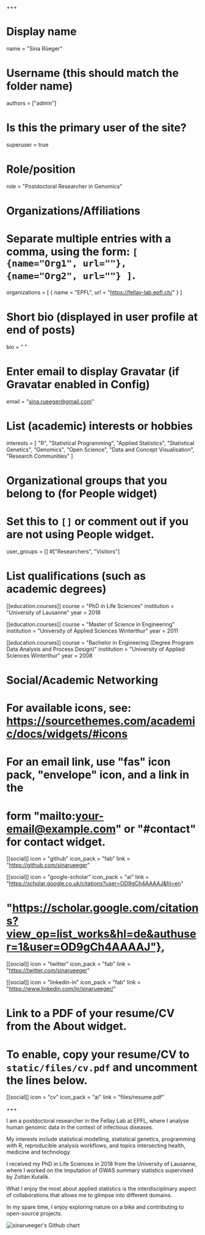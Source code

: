 +++
# Display name
name = "Sina Rüeger"

# Username (this should match the folder name)
authors = ["admin"]

# Is this the primary user of the site?
superuser = true

# Role/position
role = "Postdoctoral Researcher in Genomics"

# Organizations/Affiliations
#   Separate multiple entries with a comma, using the form: `[ {name="Org1", url=""}, {name="Org2", url=""} ]`.
organizations = [ { name = "EPFL", url = "https://fellay-lab.epfl.ch/" } ]

# Short bio (displayed in user profile at end of posts)
bio = "  "

# Enter email to display Gravatar (if Gravatar enabled in Config)
email = "sina.rueeger@gmail.com"

# List (academic) interests or hobbies
interests = [
  "R",
  "Statistical Programming", 
  "Applied Statistics",
  "Statistical Genetics",
  "Genomics",
  "Open Science",
  "Data and Concept Visualisation",
  "Research Communities"
  ]




# Organizational groups that you belong to (for People widget)
#   Set this to `[]` or comment out if you are not using People widget.
user_groups = [] 
#["Researchers", "Visitors"]

# List qualifications (such as academic degrees)
[[education.courses]]
  course = "PhD in Life Sciences"
  institution = "University of Lausanne"
  year = 2018

[[education.courses]]
  course = "Master of Science in Engineering"
  institution = "University of Applied Sciences Winterthur"
  year = 2011

[[education.courses]]
  course = "Bachelor in Engineering (Degree Program Data Analysis and Process Design)"
  institution = "University of Applied Sciences Winterthur"
  year = 2008

# Social/Academic Networking
# For available icons, see: https://sourcethemes.com/academic/docs/widgets/#icons
#   For an email link, use "fas" icon pack, "envelope" icon, and a link in the
#   form "mailto:your-email@example.com" or "#contact" for contact widget.


[[social]]
  icon = "github"
  icon_pack = "fab"
  link = "https://github.com/sinarueeger"


[[social]]
  icon = "google-scholar"
  icon_pack = "ai"
  link = "https://scholar.google.co.uk/citations?user=OD9gCh4AAAAJ&hl=en"
# "https://scholar.google.com/citations?view_op=list_works&hl=de&authuser=1&user=OD9gCh4AAAAJ"},

[[social]]
  icon = "twitter"
  icon_pack = "fab"
  link = "https://twitter.com/sinarueeger"


[[social]]
  icon = "linkedin-in"
  icon_pack = "fab"
  link = "https://www.linkedin.com/in/sinarueeger/"
  


# Link to a PDF of your resume/CV from the About widget.
# To enable, copy your resume/CV to `static/files/cv.pdf` and uncomment the lines below.
[[social]]
   icon = "cv"
   icon_pack = "ai"
   link = "files/resume.pdf"

+++


I am a postdoctoral researcher in the Fellay Lab at EPFL, where I analyse human genomic data in the context of infectious diseases.

My interests include statistical modelling, statistical genetics, programming with R, reproducible analysis workflows, and topics intersecting health, medicine and technology.

I received my PhD in Life Sciences in 2018 from the University of Lausanne, where I worked on the imputation of GWAS summary statistics supervised by Zoltán Kutalik.

What I enjoy the most about applied statistics is the interdisciplinary aspect of collaborations that allows me to glimpse into different domains. 

In my spare time, I enjoy exploring nature on a bike and contributing to open-source projects.

<img src="http://ghchart.rshah.org/0375B4/sinarueeger" alt="sinarueeger's Github chart" />
